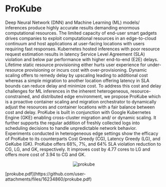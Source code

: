 # ProKube

Deep Neural Network (DNN) and Machine Learning (ML) models/ inferences produce highly accurate results demanding
enormous computational resources. The limited capacity of end-user smart gadgets drives companies to exploit computational
resources in an edge-to-cloud continuum and host applications at user-facing locations with users requiring fast responses. Kubernetes
hosted inferences with poor resource request estimation results in latency Service Level Agreement (SLA) violation and below par
performance with higher end-to-end (E2E) delays. Lifetime static resource provisioning either hurts user experience for under-resource
provisioning or incurs cost with over-provisioning. Dynamic scaling offers to remedy delay by upscaling leading to additional cost
whereas a simple migration to another location offering latency in SLA bounds can reduce delay and minimize cost. To address this
cost and delay challenges for ML inferences in the inherent heterogeneous, resource-constrained, and distributed edge environment,
we propose ProKube which is a proactive container scaling and migration orchestrator to dynamically adjust the resources and
container locations with a fair balance between cost and delay. ProKube is built in conjunction with Google Kubernetes Engine (GKE)
enabling cross-cluster migration and/ or dynamic scaling. It further supports the regular addition of freshly collected logs into scheduling
decisions to handle unpredictable network behavior. Experiments conducted in heterogeneous edge settings show the efficacy of
ProKube to its counterparts Cost Greedy (CG), Latency Greedy (LG), and GeKube (GK). ProKube offers 68%, 7%, and 64% SLA
violation reduction to CG, LG, and GK, respectively. It improves cost by 4.77 cores to LG and offers more cost of 3.94 to CG and GK.


<p align="center">
  <img src="https://github.com/BabarAli93/ProKube/assets/50677432/25ee7984-03b1-477d-bf36-7a6869573143" alt="prokube">
</p>
[prokube.pdf](https://github.com/user-attachments/files/16234860/prokube.pdf)
